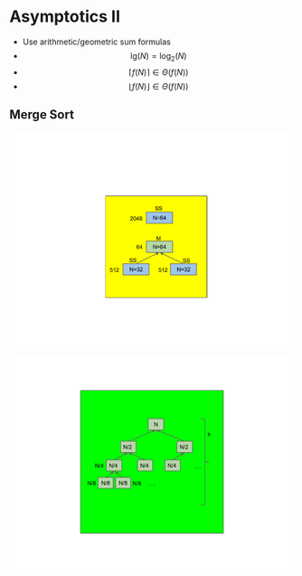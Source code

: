 # Asymptotics II
* Use arithmetic/geometric sum formulas
* $$\text{lg}(N) = \log_2(N)$$
* $$\lceil f(N) \rceil \in \Theta(f(N))$$
* $$\lfloor f(N) \rfloor \in \Theta(f(N))$$

## Merge Sort
![Merge sort motivations](merge_motivation.png)

![Merge](merge.png)
